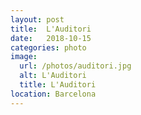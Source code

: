 ```yaml
---
layout: post
title:  L'Auditori
date:   2018-10-15
categories: photo
image:
  url: /photos/auditori.jpg
  alt: L'Auditori
  title: L'Auditori
location: Barcelona
---
```


